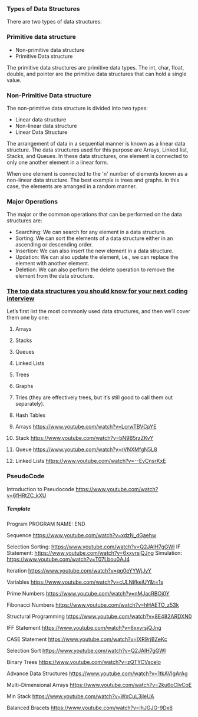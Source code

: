 ### Types of Data Structures
There are two types of data structures:

### Primitive data structure
- Non-primitive data structure
- Primitive Data structure

The primitive data structures are primitive data types. The int, char, float, double, and pointer are the primitive data structures that can hold a single value.

### Non-Primitive Data structure

The non-primitive data structure is divided into two types:

- Linear data structure
- Non-linear data structure
- Linear Data Structure

The arrangement of data in a sequential manner is known as a linear data structure. The data structures used for this purpose are Arrays, Linked list, Stacks, and Queues. In these data structures, one element is connected to only one another element in a linear form.

When one element is connected to the 'n' number of elements known as a non-linear data structure. The best example is trees and graphs. In this case, the elements are arranged in a random manner.

### Major Operations
The major or the common operations that can be performed on the data structures are:

- Searching: We can search for any element in a data structure.
- Sorting: We can sort the elements of a data structure either in an ascending or descending order.
- Insertion: We can also insert the new element in a data structure.
- Updation: We can also update the element, i.e., we can replace the element with another element.
- Deletion: We can also perform the delete operation to remove the element from the data structure.

### [The top data structures you should know for your next coding interview](https://www.freecodecamp.org/news/the-top-data-structures-you-should-know-for-your-next-coding-interview-36af0831f5e3/)
Let’s first list the most commonly used data structures, and then we’ll cover them one by one:

1. Arrays
2. Stacks
3. Queues
4. Linked Lists
5. Trees
6. Graphs
7. Tries (they are effectively trees, but it’s still good to call them out separately).
8. Hash Tables


1. Arrays
https://www.youtube.com/watch?v=LcrwTBVCpYE

2. Stack
https://www.youtube.com/watch?v=bN9B5rzZKvY

3. Queue
https://www.youtube.com/watch?v=rVNXMfgN5L8

4. Linked Lists
https://www.youtube.com/watch?v=--EvCnsrKxE

### PseudoCode

Introduction to Pseudocode
https://www.youtube.com/watch?v=6fHRtZC_kXU

##### Template
Program PROGRAM NAME:
<Do Stuff>
END

Sequence
https://www.youtube.com/watch?v=xdzN_dGaehw

Selection
Sorting: https://www.youtube.com/watch?v=Q2JAIH7gGWI
IF Statement: https://www.youtube.com/watch?v=6xxvrsjQJng
Simulation: https://www.youtube.com/watch?v=T07Lbou0AJ4

Iteration
https://www.youtube.com/watch?v=qg0eYYWjJyY



Variables
https://www.youtube.com/watch?v=cULNjfkeiUY&t=1s

Prime Numbers
https://www.youtube.com/watch?v=nMJacRBOj0Y

Fibonacci Numbers
https://www.youtube.com/watch?v=hHAETO_z53k

Structural Programming
https://www.youtube.com/watch?v=8E482ARDXN0

IFF Statement
https://www.youtube.com/watch?v=6xxvrsjQJng

CASE Statement
https://www.youtube.com/watch?v=IXR9rjBZeKc

Selection Sort
https://www.youtube.com/watch?v=Q2JAIH7gGWI

Binary Trees
https://www.youtube.com/watch?v=zQTYCVscelo

Advance Data Structures
https://www.youtube.com/watch?v=1tkAVIgArAg

Multi-Dimensional Arrays
https://www.youtube.com/watch?v=2ku6oCIvCoE



Min Stack
https://www.youtube.com/watch?v=WxCuL3jleUA

Balanced Bracets
https://www.youtube.com/watch?v=IhJGJG-9Dx8
